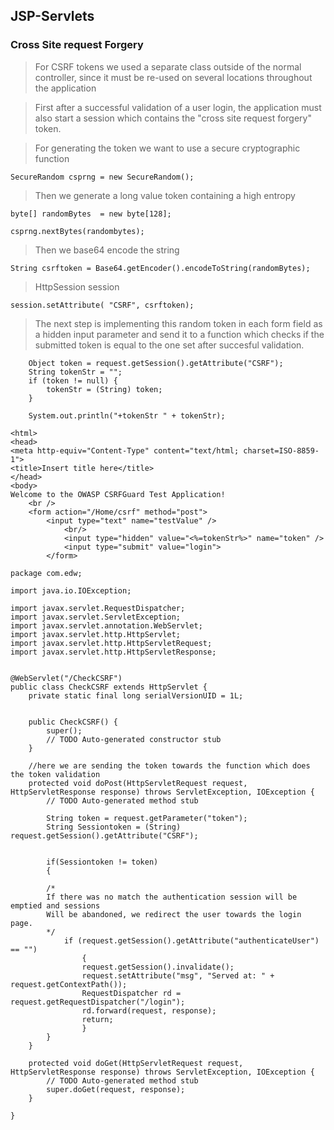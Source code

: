 

JSP-Servlets
-------------------------

### Cross Site request Forgery 


> For CSRF tokens we used a separate class outside of the normal controller, since
> it must be re-used on several locations throughout the application

> First after a successful validation of a user login, the application must also start a session
> which contains the "cross site request forgery" token.

> For generating the token we want to use a secure cryptographic function

```SecureRandom csprng = new SecureRandom();```

> Then we generate a long value token containing a high entropy

~~~~~~~~~~~~~~~~~~~~~~~~~~~~~~~~~~~~~~~~~~~~~~~~~~~~~~~~~~~~~~~~~~~~~~~~~~~~~~~~
byte[] randomBytes  = new byte[128];

csprng.nextBytes(randombytes);
~~~~~~~~~~~~~~~~~~~~~~~~~~~~~~~~~~~~~~~~~~~~~~~~~~~~~~~~~~~~~~~~~~~~~~~~~~~~~~~~

> Then we base64 encode the string

```String csrftoken = Base64.getEncoder().encodeToString(randomBytes);```

> HttpSession session 

```session.setAttribute( "CSRF", csrftoken);```

> The next step is implementing this random token in each form field as a hidden input parameter
> and send it to a function which checks if the submitted token is equal to the one set after succesful validation.

```
    Object token = request.getSession().getAttribute("CSRF");
    String tokenStr = "";
    if (token != null) {
        tokenStr = (String) token;
    }

    System.out.println("+tokenStr " + tokenStr);

<html>
<head>
<meta http-equiv="Content-Type" content="text/html; charset=ISO-8859-1">
<title>Insert title here</title>
</head>
<body>
Welcome to the OWASP CSRFGuard Test Application!
    <br />
    <form action="/Home/csrf" method="post">
        <input type="text" name="testValue" /> 
			<br/> 
			<input type="hidden" value="<%=tokenStr%>" name="token" />
			<input type="submit" value="login">
		</form>
		
package com.edw;

import java.io.IOException;

import javax.servlet.RequestDispatcher;
import javax.servlet.ServletException;
import javax.servlet.annotation.WebServlet;
import javax.servlet.http.HttpServlet;
import javax.servlet.http.HttpServletRequest;
import javax.servlet.http.HttpServletResponse;


@WebServlet("/CheckCSRF")
public class CheckCSRF extends HttpServlet {
	private static final long serialVersionUID = 1L;
       

    public CheckCSRF() {
        super();
        // TODO Auto-generated constructor stub
    }

    //here we are sending the token towards the function which does the token validation    
	protected void doPost(HttpServletRequest request, HttpServletResponse response) throws ServletException, IOException {
		// TODO Auto-generated method stub
		
		String token = request.getParameter("token");
		String Sessiontoken = (String) request.getSession().getAttribute("CSRF");

		
		if(Sessiontoken != token)
	    { 

		/*
        If there was no match the authentication session will be emptied and sessions
        Will be abandoned, we redirect the user towards the login page.
        */		
			if (request.getSession().getAttribute("authenticateUser") == "")
				{
				request.getSession().invalidate();
				request.setAttribute("msg", "Served at: " + request.getContextPath());
				RequestDispatcher rd =  request.getRequestDispatcher("/login");
			    rd.forward(request, response);
			    return;
				}
	    }	
	}

	protected void doGet(HttpServletRequest request, HttpServletResponse response) throws ServletException, IOException {
		// TODO Auto-generated method stub
		super.doGet(request, response);
	}

}

```
